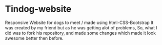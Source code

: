# Tindog-website
Responsive Website for dogs to meet / made using html-CSS-Bootstrap
It was created by my friend but as he was getting alot of problems, So, what I did was to fork his repository,
and made some changes which made it look awesome better then before.
